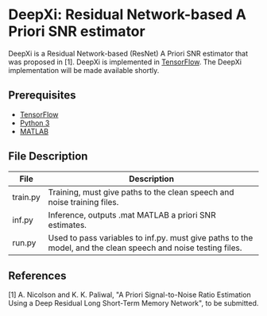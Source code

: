 # DeepXi: Residual Network-based A Priori SNR estimator
DeepXi is a Residual Network-based (ResNet) A Priori SNR estimator that was proposed in [1]. DeepXi is implemented in [TensorFlow](https://www.tensorflow.org/). The DeepXi implementation will be made available shortly.

## Prerequisites
* [TensorFlow](https://www.tensorflow.org/)
* [Python 3](https://www.python.org/)
* [MATLAB](https://www.mathworks.com/products/matlab.html)

## File Description
File | Description
--------| -----------  
train.py | Training, must give paths to the clean speech and noise training files.
inf.py | Inference, outputs .mat MATLAB a priori SNR estimates.
run.py | Used to pass variables to inf.py. must give paths to the model, and the clean speech and noise testing files.

## References
[1] A. Nicolson and K. K. Paliwal, "A Priori Signal-to-Noise Ratio Estimation Using a Deep Residual Long Short-Term Memory Network", to be submitted.
